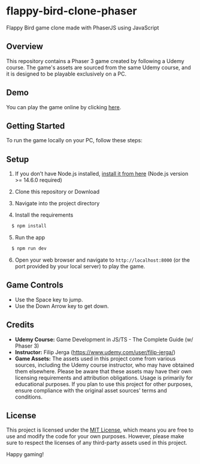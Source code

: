 # flappy-bird-clone-phaser
 
Flappy Bird game clone made with PhaserJS using JavaScript


## Overview

This repository contains a Phaser 3 game created by following a Udemy course. The game's assets are sourced from the same Udemy course, and it is designed to be playable exclusively on a PC.

## Demo

You can play the game online by clicking [here](https://swatej23.github.io/flappy-bird-clone-phase/).

## Getting Started

To run the game locally on your PC, follow these steps:

## Setup

1. If you don’t have Node.js installed, [install it from here](https://nodejs.org/en/) (Node.js version >= 14.6.0 required)

2. Clone this repository or Download

3. Navigate into the project directory

4. Install the requirements

```bash
  $ npm install
```

5. Run the app

```bash
  $ npm run dev
```

6. Open your web browser and navigate to `http://localhost:8000` (or the port provided by your local server) to play the game.

## Game Controls

- Use the Space key to jump.
- Use the Down Arrow key to get down.


## Credits

- **Udemy Course:** Game Development in JS/TS - The Complete Guide (w/ Phaser 3)
- **Instructor:** Filip Jerga    (https://www.udemy.com/user/filip-jerga/)
- **Game Assets:** 
    The assets used in this project come from various sources, including the Udemy course instructor, who may have obtained them elsewhere. Please be aware that these assets may have their own licensing requirements and attribution obligations. Usage is primarily for educational purposes. If you plan to use this project for other purposes, ensure compliance with the original asset sources' terms and conditions.



## License

This project is licensed under the [MIT License](LICENSE), which means you are free to use and modify the code for your own purposes. However, please make sure to respect the licenses of any third-party assets used in this project.

Happy gaming!